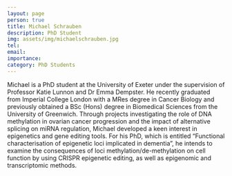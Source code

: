 ```yaml
---
layout: page
person: true
title: Michael Schrauben
description: PhD Student
img: assets/img/michaelschrauben.jpg 
tel: 
email: 
importance: 
category: PhD Students
---
```


Michael is a PhD student at the University of Exeter under the supervision of Professor Katie Lunnon and Dr Emma Dempster. He recently graduated from Imperial College London with a MRes degree in Cancer Biology and previously obtained a BSc (Hons) degree in Biomedical Sciences from the University of Greenwich. Through projects investigating the role of DNA methylation in ovarian cancer progression and the impact of alternative splicing on miRNA regulation, Michael developed a keen interest in epigenetics and gene editing tools. For his PhD, which is entitled “Functional characterisation of epigenetic loci implicated in dementia”, he intends to examine the consequences of loci methylation/de-methylation on cell function by using CRISPR epigenetic editing, as well as epigenomic and transcriptomic methods. 
